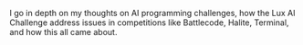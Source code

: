 I go in depth on my thoughts on AI programming challenges, how the Lux AI Challenge address issues in competitions like Battlecode, Halite, Terminal, and how this all came about.